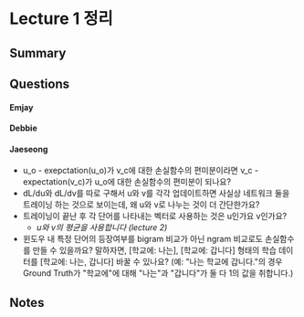 # Lecture 1 정리

## Summary




## Questions

#### Emjay



#### Debbie





#### Jaeseong

- u_o - exepctation(u_o)가 v_c에 대한 손실함수의 편미분이라면 v_c - expectation(v_c)가 u_o에 대한 손실함수의 편미분이 되나요?
- dL/du와 dL/dv를 따로 구해서 u와  v를 각각 업데이트하면 사실상 네트워크 둘을 트레이닝 하는 것으로 보이는데, 왜 u와 v로 나누는 것이 더 간단한가요?
- 트레이닝이 끝난 후 각 단어를 나타내는 벡터로 사용하는 것은 u인가요 v인가요? 
  - *u와 v의 평균을 사용합니다 (lecture 2)*
- 윈도우 내 특정 단어의 등장여부를 bigram 비교가 아닌 ngram 비교로도 손실함수를 만들 수 있을까요?
  말하자면, [학교에: 나는], [학교에: 갑니다] 형태의 학습 데이터를 [학교에: 나는, 갑니다] 바꿀 수 있나요? 
  (예: "나는 학교에 갑니다."의 경우 Ground Truth가 "학교에"에 대해 "나는"과 "갑니다"가 둘 다 1의 값을 취합니다.)

## Notes

 
